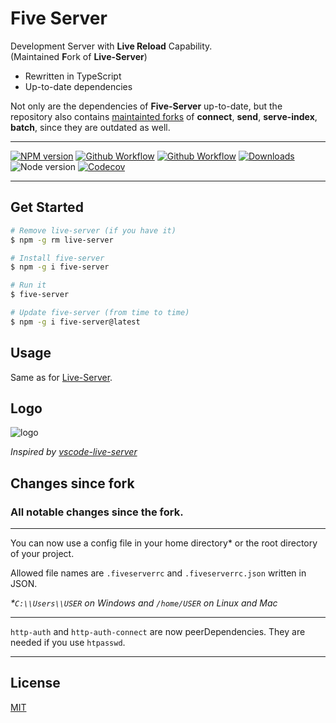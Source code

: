 # Five Server

Development Server with **Live Reload** Capability.  
(Maintained **F**ork of **Live-Server**)

- Rewritten in TypeScript
- Up-to-date dependencies

Not only are the dependencies of **Five-Server** up-to-date, but the repository also contains [maintainted forks](https://github.com/yandeu/five-server/tree/main/src/dependencies) of **connect**, **send**, **serve-index**, **batch**, since they are outdated as well.

---

[![NPM version](https://img.shields.io/npm/v/five-server.svg?style=flat-square)](https://www.npmjs.com/package/five-server)
[![Github Workflow](https://img.shields.io/github/workflow/status/yandeu/five-server/CI/main?label=build&logo=github&style=flat-square)](https://github.com/yandeu/five-server/actions?query=workflow%3ACI)
[![Github Workflow](https://img.shields.io/github/workflow/status/yandeu/five-server/CodeQL/main?label=CodeQL&logo=github&style=flat-square)](https://github.com/yandeu/five-server/actions?query=workflow%3ACodeQL)
[![Downloads](https://img.shields.io/npm/dm/five-server.svg?style=flat-square)](https://www.npmjs.com/package/five-server)
![Node version](https://img.shields.io/node/v/five-server.svg?style=flat-square)
[![Codecov](https://img.shields.io/codecov/c/github/yandeu/five-server?logo=codecov&style=flat-square)](https://codecov.io/gh/yandeu/five-server)

---

## Get Started

```bash
# Remove live-server (if you have it)
$ npm -g rm live-server

# Install five-server
$ npm -g i five-server

# Run it
$ five-server

# Update five-server (from time to time)
$ npm -g i five-server@latest
```

## Usage

Same as for [Live-Server](https://www.npmjs.com/package/live-server).

## Logo

![logo](https://raw.githubusercontent.com/yandeu/five-server/main/img/logo.png)

_Inspired by [vscode-live-server](https://github.com/ritwickdey/vscode-live-server/blob/master/images/icon.png)_

## Changes since fork

### All notable changes since the fork.

---

You can now use a config file in your home directory\* or the root directory of your project.

Allowed file names are `.fiveserverrc` and `.fiveserverrc.json` written in JSON.

_\*`C:\\Users\\USER` on Windows and `/home/USER` on Linux and Mac_

---

`http-auth` and `http-auth-connect` are now peerDependencies. They are needed if you use `htpasswd`.

---

## License

[MIT](https://github.com/yandeu/five-server/blob/main/LICENSE)
